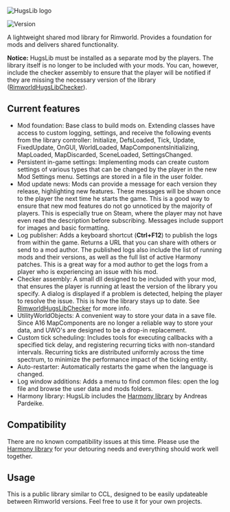 ![HugsLib logo](http://i.imgur.com/1d35OiC.png)

![Version](https://img.shields.io/badge/Rimworld-A17-brightgreen.svg)

A lightweight shared mod library for Rimworld. Provides a foundation for mods and delivers shared functionality.

**Notice:** HugsLib must be installed as a separate mod by the players. The library itself is no longer to be included with your mods. You can, however, include the checker assembly to ensure that the player will be notified if they are missing the necessary version of the library ([RimworldHugsLibChecker](https://github.com/UnlimitedHugs/RimworldHugsLibChecker)).

## Current features
- Mod foundation: Base class to build mods on. Extending classes have access to custom logging, settings, and receive the following events from the library controller: Initialize, DefsLoaded, Tick, Update, FixedUpdate, OnGUI, WorldLoaded, MapComponentsInitializing, MapLoaded, MapDiscarded, SceneLoaded, SettingsChanged.
- Persistent in-game settings: Implementing mods can create custom settings of various types that can be changed by the player in the new Mod Settings menu. Settings are stored in a file in the user folder.
- Mod update news: Mods can provide a message for each version they release, highlighting new features. These messages will be shown once to the player the next time he starts the game. This is a good way to ensure that new mod features do not go unnoticed by the majority of players. This is especially true on Steam, where the player may not have even read the description before subscribing. Messages include support for images and basic formatting.
- Log publisher: Adds a keyboard shortcut (**Ctrl+F12**) to publish the logs from within the game. Returns a URL that you can share with others or send to a mod author. The published logs also include the list of running mods and their versions, as well as the full list of active Harmony patches. This is a great way for a mod author to get the logs from a player who is experiencing an issue with his mod.
- Checker assembly: A small dll designed to be included with your mod, that ensures the player is running at least the version of the library you specify. A dialog is displayed if a problem is detected, helping the player to resolve the issue. This is how the library stays up to date. See [RimworldHugsLibChecker](https://github.com/UnlimitedHugs/RimworldHugsLibChecker) for more info.
- UtilityWorldObjects: A convenient way to store your data in a save file. Since A16 MapComponents are no longer a reliable way to store your data, and UWO's are designed to be a drop-in replacement.
- Custom tick scheduling: Includes tools for executing callbacks with a specified tick delay, and registering recurring ticks with non-standard intervals. Recurring ticks are distributed uniformly across the time spectrum, to minimize the performance impact of the ticking entity.
- Auto-restarter: Automatically restarts the game when the language is changed.
- Log window additions: Adds a menu to find common files: open the log file and browse the user data and mods folders.
- Harmony library: HugsLib includes the [Harmony library](https://github.com/pardeike/Harmony) by Andreas Pardeike.

## Compatibility
There are no known compatibility issues at this time. Please use the [Harmony library](https://github.com/pardeike/Harmony) for your detouring needs and everything should work well together.

## Usage
This is a public library similar to CCL, designed to be easily updateable between Rimworld versions. Feel free to use it for your own projects.